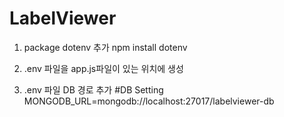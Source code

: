 # LabelViewer

1. package dotenv 추가 npm install dotenv

2. .env 파일을 app.js파일이 있는 위치에 생성

3. .env 파일 DB 경로 추가
#DB Setting
MONGODB_URL=mongodb://localhost:27017/labelviewer-db
